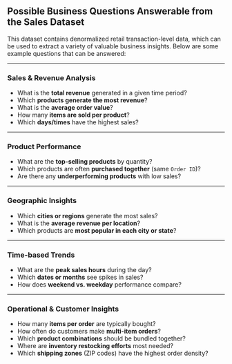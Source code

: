 ## Possible Business Questions Answerable from the Sales Dataset

This dataset contains denormalized retail transaction-level data, which can be used to extract a variety of valuable business insights. Below are some example questions that can be answered:

---

### Sales & Revenue Analysis
- What is the **total revenue** generated in a given time period?
- Which **products generate the most revenue**?
- What is the **average order value**?
- How many **items are sold per product**?
- Which **days/times** have the highest sales?

---

### Product Performance
- What are the **top-selling products** by quantity?
- Which products are often **purchased together** (same `Order ID`)?
- Are there any **underperforming products** with low sales?

---

### Geographic Insights
- Which **cities or regions** generate the most sales?
- What is the **average revenue per location**?
- Which products are **most popular in each city or state**?

---

### Time-based Trends
- What are the **peak sales hours** during the day?
- Which **dates or months** see spikes in sales?
- How does **weekend vs. weekday** performance compare?

---

### Operational & Customer Insights
- How many **items per order** are typically bought?
- How often do customers make **multi-item orders**?
- Which **product combinations** should be bundled together?
- Where are **inventory restocking efforts** most needed?
- Which **shipping zones** (ZIP codes) have the highest order density?
